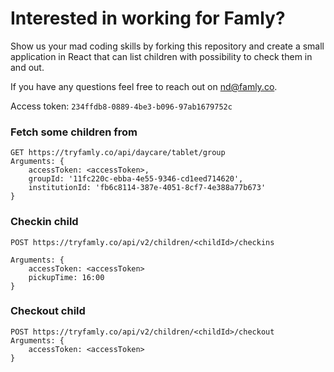 # Interested in working for Famly?

Show us your mad coding skills by forking this repository and create a small application in React that can list children with possibility to check them in and out.

If you have any questions feel free to reach out on nd@famly.co.

Access token: `234ffdb8-0889-4be3-b096-97ab1679752c`

### Fetch some children from
```
GET https://tryfamly.co/api/daycare/tablet/group
Arguments: {
	accessToken: <accessToken>,
	groupId: '11fc220c-ebba-4e55-9346-cd1eed714620',
	institutionId: 'fb6c8114-387e-4051-8cf7-4e388a77b673'
}
```

### Checkin child
```
POST https://tryfamly.co/api/v2/children/<childId>/checkins

Arguments: {
	accessToken: <accessToken>
	pickupTime: 16:00
}
```

### Checkout child
```
POST https://tryfamly.co/api/v2/children/<childId>/checkout
Arguments: {
	accessToken: <accessToken>
}
```
